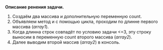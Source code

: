 **Описание ренения задачи.**
1. Создаём два массива и дополнительную переменную count.
2. Объявляем метод и с помощью цикла, проходим по длинне первого массива (*array1*).
3. Когда длинна строк совпадёт по условию задачи <=3, эту строку выносим в переменную count второго массива (*array2*).
4. Далее выводим второй массив (*array2*) в консоль.